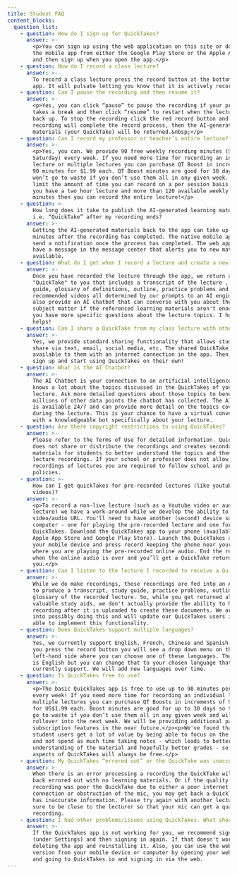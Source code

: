 ```yaml
---
title: Student FAQ
content_blocks:
  question_list:
    - question: How do I sign up for QuickTakes?
      answer: >-
        <p>You can sign up using the web application on this site or download
        the mobile app from either the Google Play Store or the Apple App Store
        and then sign up when you open the app.</p>
    - question: How do I record a class lecture?
      answer: >-
        To record a class lecture press the record button at the bottom of the
        app. It will pulsate letting you know that it is actively recording.
    - question: Can I pause the recording and then resume it?
      answer: >-
        <p>Yes, you can click “pause” to pause the recording if your professor
        takes a break and then click “resume” to restart when the lecture starts
        back up. To stop the recording click the red record button and the
        recording will complete the record process, then the AI-generated
        materials (your QuickTake) will be returned.&nbsp;</p>
    - question: Can I record my professor or teacher’s entire lecture?
      answer: >-
        <p>Yes, you can. We provide 90 free weekly recording minutes (Sunday -
        Saturday) every week. If you need more time for recording an individual
        lecture or multiple lectures you can purchase QT Boost in increments of
        90 minutes for $1.99 each. QT Boost minutes are good for 30 days so they
        won’t go to waste if you don’t use them all in any given week. We do not
        limit the amount of time you can record on a per session basis - so if
        you have a two hour lecture and more than 120 available weekly recording
        minutes then you can record the entire lecture!</p>
    - question: >-
        How long does it take to publish the AI-generated learning materials
        i.e. “QuickTake” after my recording ends?
      answer: >-
        Getting the AI-generated materials back to the app can take up to 15
        minutes after the recording has completed. The native mobile apps will
        send a notification once the process has completed. The web app will
        have a message in the message center that alerts you to new materials
        available.
    - question: What do I get when I record a lecture and create a new QuickTake?
      answer: >-
        Once you have recorded the lecture through the app, we return a
        "QuickTake" to you that includes a transcript of the lecture , study
        guide, glossary of definitions, outline, practice problems and even
        recommended videos all determined by our prompts to an AI engine. We
        also provide an AI chatbot that can converse with you about the lecture
        subject matter if the referenced learning materials aren't enough or if
        you have more specific questions about the lecture topics. I hope that
        helps!
    - question: Can I share a QuickTake from my class lecture with other classmates?
      answer: >-
        Yes, we provide standard sharing functionality that allows students to
        share via text, email, social media, etc. The shared QuickTake will be
        available to them with an internet connection in the app. Then, they can
        sign up and start using QuickTakes on their own!
    - question: What is the AI Chatbot?
      answer: >-
        The AI Chatbot is your connection to an artificial intelligence that
        knows a lot about the topics discussed in the QuickTakes of your
        lecture. Ask more detailed questions about those topics to benefit from
        millions of other data points the chatbot has collected. The AI-Chatbot
        is available 24/7 and can provide more detail on the topics covered
        during the lecture. This is your chance to have a virtual conversation
        with a knowledgeable bot specifically about your lecture.
    - question: Are there copyright restrictions to using QuickTakes?
      answer: >-
        Please refer to the Terms of Use for detailed information. QuickTakes
        does not share or distribute the recordings and creates secondary
        materials for students to better understand the topics and themes of the
        lecture recordings. If your school or professor does not allow
        recordings of lectures you are required to follow school and professor
        policies.
    - question: >-
        How can I get quickTakes for pre-recorded lectures (like youtube
        videos)?
      answer: >-
        <p>To record a non-live lecture (such as a Youtube video or audio
        lecture) we have a work-around while we develop the ability to insert a
        video/audio URL. You'll need to have another (second) device such as a
        computer - one for playing the pre-recorded lecture and one for using
        QuickTakes. Download the QuickTakes app to your phone (available in both
        Apple App Store and Google Play Store). Launch the QuickTakes app on
        your mobile device and press record keeping the phone near your computer
        where you are playing the pre-recorded online audio. End the recording
        when the online audio is over and you’ll get a QuickTake returned to
        you.</p>
    - question: Can I listen to the lecture I recorded to receive a QuickTake?
      answer: >-
        While we do make recordings, those recordings are fed into an AI-engine
        to produce a transcript, study guide, practice problems, outline, and
        glossary of the recorded lecture. So, while you get returned all these
        valuable study aids, we don't actually provide the ability to hear the
        recording after it is uploaded to create these documents. We are looking
        into possibly doing this and will update our QuickTakes users if we're
        able to implement this functionality.
    - question: Does QuickTakes support multiple languages?
      answer: >-
        Yes, we currently support English, French, Chinese and Spanish. After
        you press the record button you will see a drop down menu on the
        left-hand side where you can choose one of these languages. The default
        is English but you can change that to your chosen language that we
        currently support. We will add new languages over time.
    - question: Is QuickTakes free to use?
      answer: >-
        <p>The basic QuickTakes app is free to use up to 90 minutes per week,
        every week! If you need more time for recording an individual lecture or
        multiple lectures you can purchase QT Boosts in increments of 90 minutes
        for US$1.99 each. Boost minutes are good for up to 30 days so they won’t
        go to waste if you don’t use them all in any given week and will
        rollover into the next week. We will be providing additional paid
        subscription features in the near future.</p><p>We've found that our
        student users get a lot of value by being able to focus on the lecture
        and not spend as much time taking notes - which leads to better
        understanding of the material and hopefully better grades - so some
        aspects of QuickTakes will always be free.</p>
    - question: My QuickTakes “errored out” or the QuickTake was inaccurate. Why?
      answer: >-
        When there is an error processing a recording the QuickTake will come
        back errored out with no learning materials. Or if the quality of the
        recording was poor the QuickTake due to either a poor internet
        connection or obstruction of the mic, you may get back a QuickTake that
        has inaccurate information. Please try again with another lecture and be
        sure to be close to the lecturer so that your mic can get a quality
        recording.
    - question: I had other problems/issues using QuickTakes. What should I do?
      answer: >-
        If the QuickTakes app is not working for you, we recommend signing out
        (under Settings) and then signing in again. If that doesn't work, try
        deleting the app and reinstalling it. Also, you can use the web browser
        version from your mobile device or computer by opening your web browser
        and going to QuickTakes.io and signing in via the web.
---
```

